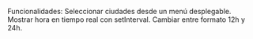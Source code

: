 Funcionalidades:
Seleccionar ciudades desde un menú desplegable.
Mostrar hora en tiempo real con setInterval.
Cambiar entre formato 12h y 24h.
